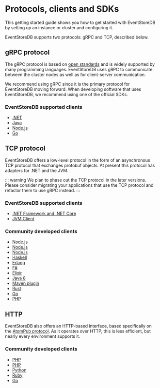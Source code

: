 # Protocols, clients and SDKs

This getting started guide shows you how to get started with EventStoreDB by setting up an instance or cluster and configuring it.

EventStoreDB supports two protocols: gRPC and TCP, described below.

## gRPC protocol 
 
 The gRPC protocol is based on [open standards](https://grpc.io/) and is widely supported by many programming languages. EventStoreDB uses gRPC to communicate between the cluster nodes as well as for client-server communication.
 
 We recommend using gRPC since it is the primary protocol for EventStoreDB moving forward. When developing software that uses EventStoreDB, we recommend using one of the official SDKs.

### EventStoreDB supported clients

- [.NET](https://github.com/EventStore/EventStore-Client-Dotnet)
- [Java](https://github.com/EventStore/EventStoreDB-Client-Java)
- [Node.js](https://github.com/EventStore/EventStore-Client-NodeJS)
- [Go](https://github.com/EventStore/EventStore-Client-Go)

## TCP protocol

EventStoreDB offers a low-level protocol in the form of an asynchronous TCP protocol that exchanges protobuf objects. At present this protocol has adapters for .NET and the JVM.

::: warning
We plan to phase out the TCP protocol in the later versions. Please consider migrating your applications that use the TCP protocol and refactor them to use gRPC instead.
:::

### EventStoreDB supported clients

- [.NET Framework and .NET Core](http://www.nuget.org/packages/EventStore.Client)
- [JVM Client](https://github.com/EventStore/EventStore.JVM)

### Community developed clients

- [Node.js](https://www.npmjs.com/package/event-store-client)
- [Node.js](https://www.npmjs.com/package/ges-client)
- [Node.js](https://github.com/nicdex/eventstore-node)
- [Haskell](https://github.com/YoEight/eventstore)
- [Erlang](https://bitbucket.org/anakryiko/erles)
- [F#](https://github.com/haf/EventStore.Client.FSharp)
- [Elixir](https://github.com/exponentially/extreme)
- [Java 8](https://github.com/msemys/esjc)
- [Maven plugin](https://github.com/fuinorg/event-store-maven-plugin)
- [Rust](https://github.com/YoEight/eventstore-rs)
- [Go](https://github.com/jdextraze/go-gesclient)
- [PHP](https://github.com/prooph/event-store-client/)

## HTTP

EventStoreDB also offers an HTTP-based interface, based specifically on the [AtomPub protocol](http://tools.ietf.org/html/rfc5023). As it operates over HTTP, this is less efficient, but nearly every environment supports it.

### Community developed clients

- [PHP](https://github.com/dbellettini/php-eventstore-client)
- [PHP](https://github.com/prooph/event-store-http-client/)
- [Python](https://github.com/madedotcom/atomicpuppy)
- [Ruby](https://github.com/arkency/http_eventstore)
- [Go](https://github.com/jetbasrawi/go.geteventstore)

